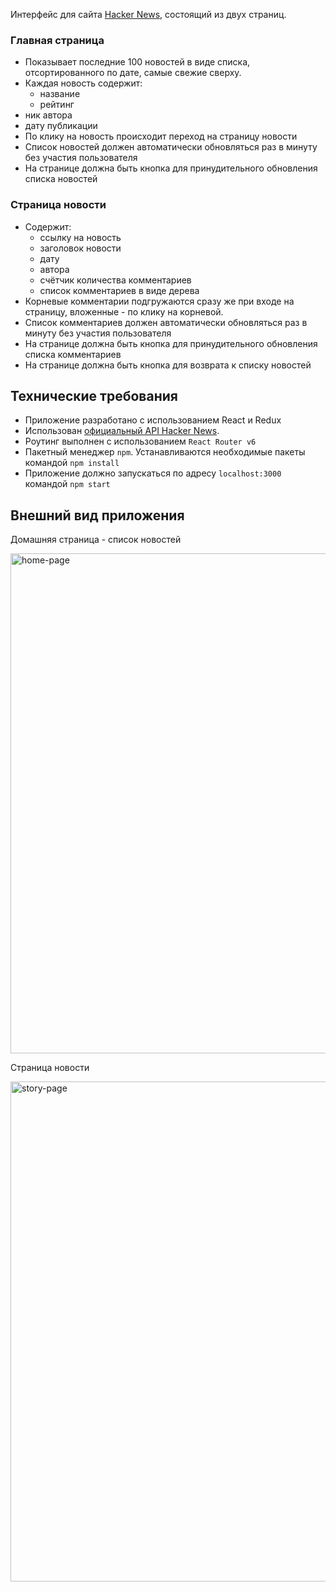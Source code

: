 Интерфейс для сайта [Hacker News](https://news.ycombinator.com/news), состоящий из двух страниц.

### Главная страница

- Показывает последние 100 новостей в виде списка, отсортированного по дате, самые свежие сверху.
- Каждая новость содержит:
  - название
  - рейтинг
- ник автора
- дату публикации
- По клику на новость происходит переход на страницу новости
- Список новостей должен автоматически обновляться раз в минуту без участия пользователя
- На странице должна быть кнопка для принудительного обновления списка новостей

### Страница новости

- Содержит:
  - ссылку на новость
  - заголовок новости
  - дату
  - автора
  - счётчик количества комментариев
  - список комментариев в виде дерева
- Корневые комментарии подгружаются сразу же при входе на страницу, вложенные - по клику на корневой.
- Список комментариев должен автоматически обновляться раз в минуту без участия пользователя
- На странице должна быть кнопка для принудительного обновления списка комментариев
- На странице должна быть кнопка для возврата к списку новостей

## Технические требования

- Приложение разработано с использованием React и Redux
- Использован [официальный API Hacker News](https://github.com/HackerNews/API).
- Роутинг выполнен с использованием `React Router v6`
- Пакетный менеджер `npm`. Устанавливаются необходимые пакеты командой `npm install`
- Приложение должно запускаться по адресу `localhost:3000` командой `npm start`


## Внешний вид приложения 

Домашняя страница - список новостей

<img width="800" alt="home-page" src="https://user-images.githubusercontent.com/37826099/173855375-371ed675-b59c-418a-9f47-b397259ad40d.png">


Страница новости 

<img width="800" alt="story-page" src="https://user-images.githubusercontent.com/37826099/173855733-b963cd51-4c1c-4a16-a4d1-3a891ee07bed.png">
